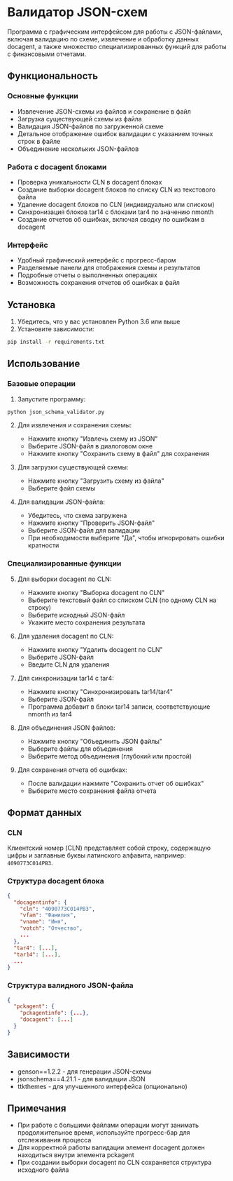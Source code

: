 # Валидатор JSON-схем

Программа с графическим интерфейсом для работы с JSON-файлами, включая валидацию по схеме, извлечение и обработку данных docagent, а также множество специализированных функций для работы с финансовыми отчетами.

## Функциональность

### Основные функции
- Извлечение JSON-схемы из файлов и сохранение в файл
- Загрузка существующей схемы из файла
- Валидация JSON-файлов по загруженной схеме
- Детальное отображение ошибок валидации с указанием точных строк в файле
- Объединение нескольких JSON-файлов

### Работа с docagent блоками
- Проверка уникальности CLN в docagent блоках
- Создание выборки docagent блоков по списку CLN из текстового файла
- Удаление docagent блоков по CLN (индивидуально или списком)
- Синхронизация блоков tar14 с блоками tar4 по значению nmonth
- Создание отчетов об ошибках, включая сводку по ошибкам в docagent

### Интерфейс
- Удобный графический интерфейс с прогресс-баром
- Разделяемые панели для отображения схемы и результатов
- Подробные отчеты о выполненных операциях
- Возможность сохранения отчетов об ошибках в файл

## Установка

1. Убедитесь, что у вас установлен Python 3.6 или выше
2. Установите зависимости:
```bash
pip install -r requirements.txt
```

## Использование

### Базовые операции
1. Запустите программу:
```bash
python json_schema_validator.py
```

2. Для извлечения и сохранения схемы:
   - Нажмите кнопку "Извлечь схему из JSON"
   - Выберите JSON-файл в диалоговом окне
   - Нажмите кнопку "Сохранить схему в файл" для сохранения

3. Для загрузки существующей схемы:
   - Нажмите кнопку "Загрузить схему из файла"
   - Выберите файл схемы

4. Для валидации JSON-файла:
   - Убедитесь, что схема загружена
   - Нажмите кнопку "Проверить JSON-файл"
   - Выберите JSON-файл для валидации
   - При необходимости выберите "Да", чтобы игнорировать ошибки кратности

### Специализированные функции
5. Для выборки docagent по CLN:
   - Нажмите кнопку "Выборка docagent по CLN"
   - Выберите текстовый файл со списком CLN (по одному CLN на строку)
   - Выберите исходный JSON-файл
   - Укажите место сохранения результата

6. Для удаления docagent по CLN:
   - Нажмите кнопку "Удалить docagent по CLN"
   - Выберите JSON-файл
   - Введите CLN для удаления

7. Для синхронизации tar14 с tar4:
   - Нажмите кнопку "Синхронизировать tar14/tar4"
   - Выберите JSON-файл
   - Программа добавит в блоки tar14 записи, соответствующие nmonth из tar4

8. Для объединения JSON файлов:
   - Нажмите кнопку "Объединить JSON файлы"
   - Выберите файлы для объединения
   - Выберите метод объединения (глубокий или простой)

9. Для сохранения отчета об ошибках:
   - После валидации нажмите "Сохранить отчет об ошибках"
   - Выберите место сохранения файла отчета

## Формат данных

### CLN
Клиентский номер (CLN) представляет собой строку, содержащую цифры и заглавные буквы латинского алфавита, например: `4090773C014PB3`.

### Структура docagent блока
```json
{
  "docagentinfo": {
    "cln": "4090773C014PB3",
    "vfam": "Фамилия",
    "vname": "Имя",
    "votch": "Отчество",
    ...
  },
  "tar4": [...],
  "tar14": [...],
  ...
}
```

### Структура валидного JSON-файла
```json
{
  "pckagent": {
    "pckagentinfo": {...},
    "docagent": [...]
  }
}
```

## Зависимости

- genson==1.2.2 - для генерации JSON-схемы
- jsonschema==4.21.1 - для валидации JSON
- ttkthemes - для улучшенного интерфейса (опционально)

## Примечания

- При работе с большими файлами операции могут занимать продолжительное время, используйте прогресс-бар для отслеживания процесса
- Для корректной работы валидации элемент docagent должен находиться внутри элемента pckagent
- При создании выборки docagent по CLN сохраняется структура исходного файла 